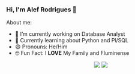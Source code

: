 ### Hi, I'm Alef Rodrigues 👋


About me:
- 🔭 I’m currently working on Database Analyst
- 🌱 Currently learning about Python and Pl/SQL
- 😄 Pronouns: He/Him
- 🤓 Fun Fact: I **LOVE** My Family and Fluminense


<p align="center">
<a href= "https://www.instagram.com/alefstarkin"><img src="https://img.icons8.com/color/48/instagram-new--v1.png"/></a>
<a href= "https://www.linkedin.com/in/alef-cardoso-rodrigues/"><img src="https://img.icons8.com/color/48/linkedin.png"/></a>
</p>